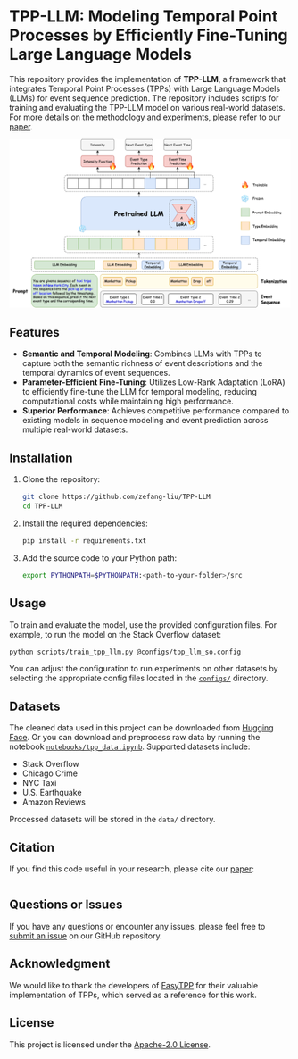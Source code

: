 # TPP-LLM: Modeling Temporal Point Processes by Efficiently Fine-Tuning Large Language Models

This repository provides the implementation of **TPP-LLM**, a framework that integrates Temporal Point Processes (TPPs) with Large Language Models (LLMs) for event sequence prediction. The repository includes scripts for training and evaluating the TPP-LLM model on various real-world datasets. For more details on the methodology and experiments, please refer to our [paper]().

![TPP-LLM Framework](images/tpp_llm.png)

## Features

- **Semantic and Temporal Modeling**: Combines LLMs with TPPs to capture both the semantic richness of event descriptions and the temporal dynamics of event sequences.
- **Parameter-Efficient Fine-Tuning**: Utilizes Low-Rank Adaptation (LoRA) to efficiently fine-tune the LLM for temporal modeling, reducing computational costs while maintaining high performance.
- **Superior Performance**: Achieves competitive performance compared to existing models in sequence modeling and event prediction across multiple real-world datasets.

## Installation

1. Clone the repository:
   ```bash
   git clone https://github.com/zefang-liu/TPP-LLM
   cd TPP-LLM
   ```

2. Install the required dependencies:
   ```bash
   pip install -r requirements.txt
   ```

3. Add the source code to your Python path:
   ```bash
   export PYTHONPATH=$PYTHONPATH:<path-to-your-folder>/src
   ```

## Usage

To train and evaluate the model, use the provided configuration files. For example, to run the model on the Stack Overflow dataset:

```bash
python scripts/train_tpp_llm.py @configs/tpp_llm_so.config
```

You can adjust the configuration to run experiments on other datasets by selecting the appropriate config files located in the [`configs/`](configs) directory.

## Datasets

The cleaned data used in this project can be downloaded from [Hugging Face](https://huggingface.co/tppllm). Or you can download and preprocess raw data by running the notebook [`notebooks/tpp_data.ipynb`](notebooks/tpp_data.ipynb). Supported datasets include:

- Stack Overflow
- Chicago Crime
- NYC Taxi
- U.S. Earthquake
- Amazon Reviews

Processed datasets will be stored in the `data/` directory.

## Citation

If you find this code useful in your research, please cite our [paper]():

```
```

## Questions or Issues

If you have any questions or encounter any issues, please feel free to [submit an issue](https://github.com/zefang-liu/TPP-LLM/issues) on our GitHub repository.

## Acknowledgment

We would like to thank the developers of [EasyTPP](https://github.com/ant-research/EasyTemporalPointProcess) for their valuable implementation of TPPs, which served as a reference for this work.

## License

This project is licensed under the [Apache-2.0 License](LICENSE).
